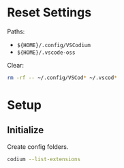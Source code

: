 # Reset Settings

Paths:
* `${HOME}/.config/VSCodium`
* `${HOME}/.vscode-oss`

Clear:
```sh
rm -rf -- ~/.config/VSCod* ~/.vscod*
```

# Setup

## Initialize
Create config folders.
```sh
codium --list-extensions
```


<!--stackedit_data:
eyJoaXN0b3J5IjpbLTEwOTU2MDM5MzEsMTI3NDMxOTY0MywtOD
U5MDYzNzQ0XX0=
-->